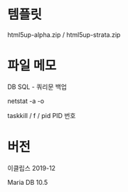 # 템플릿
html5up-alpha.zip / html5up-strata.zip

<!--
	Alpha by HTML5 UP
	html5up.net | @ajlkn
	Free for personal and commercial use under the CCA 3.0 license (html5up.net/license)
-->

# 파일 메모
DB SQL - 쿼리문 백업

netstat -a -o

taskkill / f / pid PID 번호


# 버전
이클립스 2019-12

Maria DB 10.5
